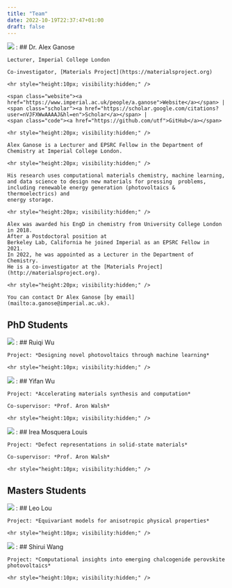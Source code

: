 ```yaml
---
title: "Team"
date: 2022-10-19T22:37:47+01:00
draft: false
---
```


<div class="team-container">


<span class="team"><img src="../team_alex_ganose.jpg"></span>
:   ## Dr. Alex Ganose

    Lecturer, Imperial College London

    Co-investigator, [Materials Project](https://materialsproject.org)

    <hr style="height:10px; visibility:hidden;" />

    <span class="website"><a href="https://www.imperial.ac.uk/people/a.ganose">Website</a></span> |
    <span class="scholar"><a href="https://scholar.google.com/citations?user=nVJFXWwAAAAJ&hl=en">Scholar</a></span> |
    <span class="code"><a href="https://github.com/utf">GitHub</a></span>

    <hr style="height:20px; visibility:hidden;" />

    Alex Ganose is a Lecturer and EPSRC Fellow in the Department of Chemistry at Imperial College London.

    <hr style="height:20px; visibility:hidden;" />

    His research uses computational materials chemistry, machine learning,
    and data science to design new materials for pressing  problems,
    including renewable energy generation (photovoltaics & thermoelectrics) and
    energy storage.

    <hr style="height:20px; visibility:hidden;" />

    Alex was awarded his EngD in chemistry from University College London in 2018.
    After a Postdoctoral position at
    Berkeley Lab, California he joined Imperial as an EPSRC Fellow in 2021.
    In 2022, he was appointed as a Lecturer in the Department of Chemistry.
    He is a co-investigator at the [Materials Project](http://materialsproject.org).

    <hr style="height:20px; visibility:hidden;" />

    You can contact Dr Alex Ganose [by email](mailto:a.ganose@imperial.ac.uk).

## PhD Students

<span class="team"><img src="../team_ruiqi_wu.jpg"></span>
:   ## Ruiqi Wu

    Project: *Designing novel photovoltaics through machine learning*

    <hr style="height:10px; visibility:hidden;" />

<span class="team"><img src="../team_yifan_wu.jpg"></span>
:   ## Yifan Wu

    Project: *Accelerating materials synthesis and computation*

    Co-supervisor: *Prof. Aron Walsh*

    <hr style="height:10px; visibility:hidden;" />

<span class="team"><img src="../team_irea_louis.jpg"></span>
:   ## Irea Mosquera Louis

    Project: *Defect representations in solid-state materials*

    Co-supervisor: *Prof. Aron Walsh*

    <hr style="height:10px; visibility:hidden;" />


## Masters Students

<span class="team"><img src="../team_leo_lou.jpg"></span>
:   ## Leo Lou

    Project: *Equivariant models for anisotropic physical properties*

    <hr style="height:10px; visibility:hidden;" />

<span class="team"><img src="../team_shirui_wang.jpg"></span>
:   ## Shirui Wang

    Project: *Computational insights into emerging chalcogenide perovskite photovoltaics*

    <hr style="height:10px; visibility:hidden;" />

</div>
